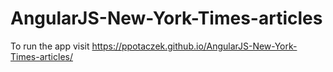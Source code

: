 # AngularJS-New-York-Times-articles

To run the app visit https://ppotaczek.github.io/AngularJS-New-York-Times-articles/
